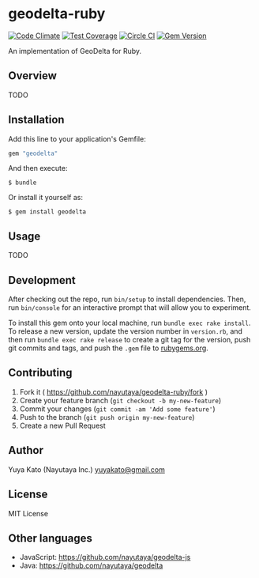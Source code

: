 # geodelta-ruby

[![Code Climate](https://codeclimate.com/github/nayutaya/geodelta-ruby/badges/gpa.svg)](https://codeclimate.com/github/nayutaya/geodelta-ruby)
[![Test Coverage](https://codeclimate.com/github/nayutaya/geodelta-ruby/badges/coverage.svg)](https://codeclimate.com/github/nayutaya/geodelta-ruby/coverage)
[![Circle CI](https://circleci.com/gh/nayutaya/geodelta-ruby.svg?style=shield)](https://circleci.com/gh/nayutaya/geodelta-ruby)
[![Gem Version](https://badge.fury.io/rb/geodelta.svg)](http://badge.fury.io/rb/geodelta)

An implementation of GeoDelta for Ruby.

## Overview

TODO

## Installation

Add this line to your application's Gemfile:

```ruby
gem "geodelta"
```

And then execute:

    $ bundle

Or install it yourself as:

    $ gem install geodelta

## Usage

TODO

## Development

After checking out the repo, run `bin/setup` to install dependencies. Then, run `bin/console` for an interactive prompt that will allow you to experiment.

To install this gem onto your local machine, run `bundle exec rake install`. To release a new version, update the version number in `version.rb`, and then run `bundle exec rake release` to create a git tag for the version, push git commits and tags, and push the `.gem` file to [rubygems.org](https://rubygems.org).

## Contributing

1. Fork it ( https://github.com/nayutaya/geodelta-ruby/fork )
2. Create your feature branch (`git checkout -b my-new-feature`)
3. Commit your changes (`git commit -am 'Add some feature'`)
4. Push to the branch (`git push origin my-new-feature`)
5. Create a new Pull Request

## Author

Yuya Kato (Nayutaya Inc.) <yuyakato@gmail.com>

## License

MIT License

## Other languages

* JavaScript: https://github.com/nayutaya/geodelta-js
* Java: https://github.com/nayutaya/geodelta
